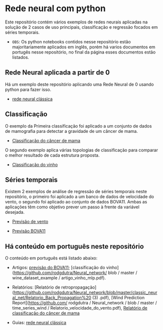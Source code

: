 # Rede neural com python

Este repositório contém vários exemplos de redes neurais aplicadas na solução de 2 casos de uso principais, classificação e regressão focados em séries temporais.

* `OBS`: Os python notebooks contidos nesse repositório estão majoritariamente aplicados em inglês, porém há varios documentos em portugês nesse repositório, no final da página esses documentos estão listados.

## Rede Neural aplicada a partir de 0
Há um exemplo deste repositório aplicando uma Rede Neural de 0 usando python para fazer isso.
* [rede neural clássica](https://github.com/rodgdutra/Neural_network/blob/master/classic_neural_net/classic_net.ipynb)

## Classificação
O exemplo da Primeira classificação foi aplicado a um conjunto de dados de mamografia para detectar a gravidade de um câncer de mama.
* [Classificação do câncer de mama](https://github.com/rodgdutra/Neural_network/blob/master/mamografy_dataset_example/mamografy_classification.ipynb)

O segundo exemplo aplica várias topologias de classificação para comparar o melhor resultado de cada estrutura proposta.

* [Classificação do vinho](https://github.com/rodgdutra/Neural_network/tree/master/wine_dataset_example)

## Séries temporais
Existem 2 exemplos de análise de regressão de séries temporais neste repositório, o primeiro foi aplicado a um banco de dados de velocidade do vento, o segundo foi aplicado ao conjunto de dados BOVA11. Ambas as aplicações têm como objetivo prever um passo à frente da variável desejada.
* [Previsão de vento](https://github.com/rodgdutra/Neural_network/blob/master/time_series_wind/wind_prediction.ipynb)

* [Previsão BOVA11](https://github.com/rodgdutra/Neural_network/blob/master/time_series_bovespa/ibov_time_series.ipynb)

## Há conteúdo em português neste repositório
O conteúdo em português está listado abaixo:
* Artigos: [previsão do BOVA11](https://github.com/rodgdutra/Neural_network/blob/master/time_series_bovespa/artigo_bova11.pdf); [classificação do vinho](https://github.com/rodgdutra/Neural_network/ blob / master / wine_dataset_example / artigo_vinho_mlp.pdf).

* Relatórios: [Relatório de retropropagação](https://github.com/rodgdutra/Neural_network/blob/master/classic_neural_net/Relatorio_Back_Propagation%20 (3) .pdf), [Wind Prediction Report](https://github.com/ rodgdutra / Neural_network / blob / master / time_series_wind / Relatorio_velocidade_do_vento.pdf), [Relatório de classificação do câncer de mama](https://github.com/rodgdutra/Neural_network/blob/master/mamografy_dataset_example/Relatorio_mamografia.pdf)

* Guias: [rede neural clássica](https://github.com/rodgdutra/Neural_network/blob/master/classic_neural_net/classic_net.ipynb)